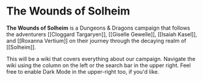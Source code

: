# The Wounds of Solheim

**The Wounds of Solheim** is a Dungeons & Dragons campaign that follows the adventurers [[Cloggard Targaryen]], [[Giselle Gewelle]], [[Isaiah Kasel]], and [[Roxanna Vertium]] on their journey through the decaying realm of [[Solheim]].

This will be a wiki that covers everything about our campaign. Navigate the wiki using the column on the left or the search bar in the upper right. Feel free to enable Dark Mode in the upper-right too, if you'd like.